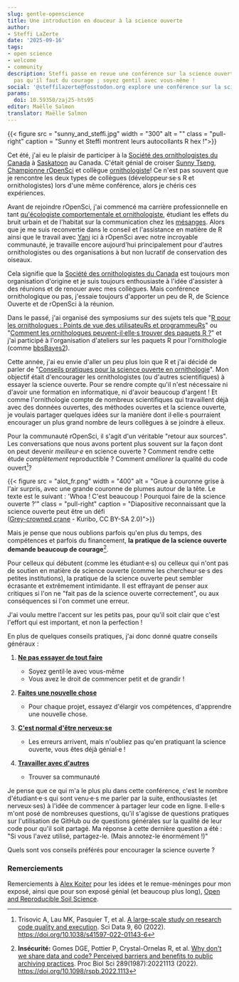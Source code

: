 ```yaml
---
slug: gentle-openscience
title: Une introduction en douceur à la science ouverte
author:
- Steffi LaZerte
date: '2025-09-16'
tags:
- open science
- welcome
- community
description: Steffi passe en revue une conférence sur la science ouverte. N'oubliez
  pas qu'il faut du courage ; soyez gentil avec vous-même !
social: '@steffilazerte@fosstodon.org explore une conférence sur la science ouverte pour les ornithologistes, une introduction en douceur à la science ouverte.'
params:
  doi: 10.59350/zaj25-hts95
editor: Maëlle Salmon
translator: Maëlle Salmon
---
```


{{< figure src = "sunny_and_steffi.jpg" width = "300" alt = "" class = "pull-right" caption = "Sunny et Steffi montrent leurs autocollants R hex !">}}

Cet été, j'ai eu le plaisir de participer à la [Société des ornithologistes du Canada](https://www.sco-soc.ca/fr) à [Saskatoon](https://fr.wikipedia.org/wiki/Saskatoon) au Canada.
C'était génial de croiser [Sunny Tseng](/author/yi-chin-sunny-tseng/), [Championne rOpenSci](/champions) et collègue [ornithologiste](https://fr.wikipedia.org/wiki/Ornithologie)!
Ce n'est pas souvent que je rencontre les deux types de collègues (développeur·se·s R et ornithologistes) lors d'une même conférence, alors je chéris ces expériences.

Avant de rejoindre rOpenSci, j'ai commencé ma carrière professionnelle en tant [qu'écologiste comportementale et ornithologiste](https://royalsocietypublishing.org/doi/10.1098/rspb.2016.1058), étudiant les effets du bruit urbain et de l'habitat sur la communication chez les [mésanges](https://fr.wikipedia.org/wiki/mésanges).
Alors que je me suis reconvertie dans le conseil et l'assistance en matière de R ainsi que le travail avec [Yani](/author/yanina-bellini-saibene) ici à rOpenSci avec notre incroyable communauté, je travaille encore aujourd'hui principalement pour d'autres ornithologistes ou des organisations à but non lucratif de conservation des oiseaux.

Cela signifie que la [Société des ornithologistes du Canada](https://www.sco-soc.ca/fr) est toujours mon organisation d'origine et je suis toujours enthousiaste à l'idée d'assister à des réunions et de renouer avec mes collègues.
Mais conférence ornithologique ou pas, j'essaie toujours d'apporter un peu de R, de Science Ouverte et de rOpenSci à la réunion.

Dans le passé, j'ai organisé des symposiums sur des sujets tels que "[R pour les ornithologues : Points de vue des utilisateuRs et programmeuRs](https://github.com/steffilazerte/Presentations/tree/master/2019-08%20SOC%20-%20R%20Symposium#readme)" ou "[Comment les ornithologues peuvent-il·elle·s trouver des paquets R ?](https://github.com/steffilazerte/Presentations/tree/master/2021-08%20AOS%7CSOC%20-%20R%20Symposium#readme)" et j'ai participé à l'organisation d'ateliers sur les paquets R pour l'ornithologie (comme [bbsBayes2](https://github.com/bbsBayes/bbsBayes2)).

Cette année, j'ai eu envie d'aller un peu plus loin que R et j'ai décidé de parler de "[Conseils pratiques pour la science ouverte en ornithologie](https://github.com/steffilazerte/Presentations/tree/master/2025-08-Open-Science#readme)".
Mon objectif était d'encourager les ornithologistes (ou d'autres scientifiques) à essayer la science ouverte.
Pour se rendre compte qu'il n'est nécessaire ni d'avoir une formation en informatique, ni d'avoir beaucoup d'argent !
Et comme l'ornithologie compte de nombreux scientifiques qui travaillent déjà avec des données ouvertes, des méthodes ouvertes et la science ouverte, je voulais partager quelques idées sur la manière dont il·elle·s pourraient encourager un plus grand nombre de leurs collègues à se joindre à elleux.

Pour la communauté rOpenSci, il s'agit d'un véritable "retour aux sources".
Les conversations que nous avons portent plus souvent sur la façon dont on peut devenir *meilleur·e* en science ouverte ?
Comment rendre cette étude *complètement* reproductible ?
Comment *améliorer* la qualité du code ouvert[^1]?

[^1]: Trisovic A, Lau MK, Pasquier T, et al.
[A large-scale study on research code quality and execution](https://www.nature.com/articles/s41597-022-01143-6).
Sci Data 9, 60 (2022).
<https://doi.org/10.1038/s41597-022-01143-6>

{{< figure src = "alot_fr.png" width = "400" alt = "Grue à couronne grise à l'air surpris, avec une grande couronne de plumes autour de la tête. Le texte est le suivant : 'Whoa ! C'est beaucoup ! Pourquoi faire de la science ouverte ?'" class = "pull-right" caption = "Diapositive reconnaissant que la science ouverte peut être un défi<br>([Grey-crowned crane](https://upload.wikimedia.org/wikipedia/commons/1/1c/Grey_Crowned_Crane_2.jpg) - Kuribo, CC BY-SA 2.0)">}}

Mais je pense que nous oublions parfois qu'en plus du temps, des compétences et parfois du financement, **la pratique de la science ouverte demande beaucoup de courage**[^2].

[^2]: **Insécurité:**
Gomes DGE, Pottier P, Crystal-Ornelas R, et al.
[Why don't we share data and code? Perceived barriers and benefits to public archiving practices](https://pmc.ncbi.nlm.nih.gov/articles/PMC9682438/).
Proc Biol Sci 289(1987):20221113 (2022).
<https://doi.org/10.1098/rspb.2022.1113>

Pour celleux qui débutent (comme les étudiant·e·s) ou celleux qui n'ont pas de soutien en matière de science ouverte (comme les chercheur·se·s des petites institutions), la pratique de la science ouverte peut sembler écrasante et extrêmement intimidante.
Il est effrayant de penser aux critiques si l'on ne "fait pas de la science ouverte correctement", ou aux conséquences si l'on commet une erreur.

J'ai voulu mettre l'accent sur les petits pas, pour qu'il soit clair que c'est l'effort qui est important, et non la perfection !

En plus de quelques conseils pratiques, j'ai donc donné quatre conseils généraux :

1. **[Ne pas essayer de tout faire](https://steffilazerte.ca/Presentations/2025-08-Open-Science/index_fr.html#/conseil-n-1-nessayez-pas-de-tout-faire)**
    - Soyez gentil·le avec vous-même
    - Vous avez le droit de commencer petit et de grandir !

2. **[Faites une nouvelle chose](https://steffilazerte.ca/Presentations/2025-08-Open-Science/index_fr.html#/conseil-n-2-faites-une-chose-nouvelle)**
    - Pour chaque projet, essayez d'élargir vos compétences, d'apprendre une nouvelle chose.

3. **[C'est normal d'être nerveux·se](https://steffilazerte.ca/Presentations/2025-08-Open-Science/index_fr.html#/conseil-n-3-cest-normal-d%C3%AAtre-nerveuxse)**
    - Les erreurs arrivent, mais n'oubliez pas qu'en pratiquant la science ouverte, vous êtes déjà génial·e !

4. **[Travailler avec d'autres](https://steffilazerte.ca/Presentations/2025-08-Open-Science/index_fr.html#/conseil-n-4-travaillez-avec-les-autres)**
    - Trouver sa communauté

Je pense que ce qui m'a le plus plu dans cette conférence, c'est le nombre d'étudiant·e·s qui sont venu·e·s me parler par la suite, enthousiastes (et nerveux·ses) à l'idée de commencer à partager leur code en ligne.
Il·elle·s m'ont posé de nombreuses questions, qu'il s'agisse de questions pratiques sur l'utilisation de GitHub ou de questions générales sur la qualité de leur code pour qu'il soit partagé.
Ma réponse à cette dernière question a été : "Si vous l'avez utilisé, partagez-le.
(Mais annotez-le énormément !)"

Quels sont vos conseils préférés pour encourager la science ouverte ?

### Remerciements

Remerciements à [Alex Koiter](/author/alex-koiter) pour les idées et le remue-méninges pour mon exposé, ainsi que pour son exposé génial (et beaucoup plus long), [Open and Reproducible Soil Science](https://alexkoiter.ca/presentations/UM_Soil_Science_2023/Open_reproducible_science.html).

